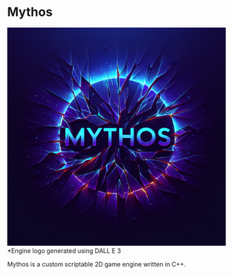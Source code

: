 # Mythos
![Mythos logo](images/Mythos_Logo.png)
*Engine logo generated using DALL E 3

Mythos is a custom scriptable 2D game engine written in C++.